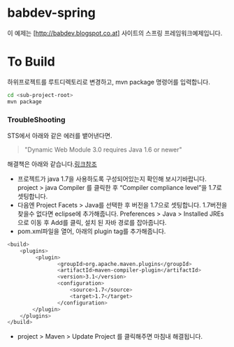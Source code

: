 babdev-spring
=========

이 예제는 [http://babdev.blogspot.co.at] 사이트의 스프링 프레임워크예제입니다.

To Build
=========

하위프로젝트를 루트디렉토리로 변경하고,  mvn package 명령어를 입력합니다.

```sh
cd <sub-project-root>
mvn package
```

### TroubleShooting
STS에서 아래와 같은 에러를 뱉어낸다면.

>"Dynamic Web Module 3.0 requires Java 1.6 or newer"

해결책은 아래와 같습니다.[링크참조]

* 프로젝트가 java 1.7을 사용하도록 구성되어있는지 확인해 보시기바랍니다. project > java Compiler 를 클릭한 후 “Compiler compliance level”을 1.7로 셋팅합니다.
* 다음엔 Project Facets > Java를 선택한 후 버전을 1.7으로 셋팅합니다. 1.7버전을 찾을수 없다면 eclipse에 추가해줍니다. Preferences > Java > Installed JREs 으로 이동 후 Add를 클릭, 설치 된 자바 경로를 잡아줍니다. 
* pom.xml파일을 열어, 아래의 plugin tag를 추가해줍니다.
```sh
<build>
    <plugins>
         <plugin>
                <groupId>org.apache.maven.plugins</groupId>
                <artifactId>maven-compiler-plugin</artifactId>
                <version>3.1</version>
                <configuration>
                    <source>1.7</source>
                    <target>1.7</target>
                </configuration>
        </plugin>
    </plugins>
</build>
```
- project > Maven > Update Project 를 클릭해주면 마침내 해결됩니다.


[http://babdev.blogspot.co.at]:http://babdev.blogspot.co.at
[링크참조]: http://qussay.com/2013/09/13/solving-dynamic-web-module-3-0-requires-java-1-6-or-newer-in-maven-projects/
